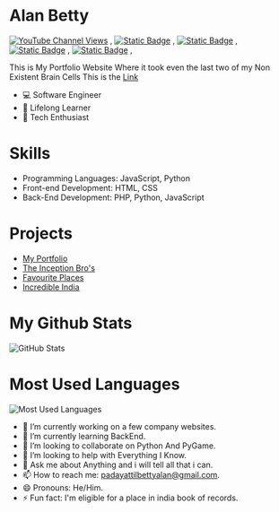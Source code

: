 # Alan Betty

[![YouTube Channel Views](https://img.shields.io/youtube/channel/views/UCXyMznWPmtsBvRmf6JSlr4w?style=social&label=YouTube)](https://youtube.com/@alanbetty) , 
[![Static Badge](https://img.shields.io/badge/Instagram-Follow-%23000?style=social&logo=Instagram)](https://instagram.com/alan__betty) , 
[![Static Badge](https://img.shields.io/badge/-Follow-%23000?style=social&logo=x)](https://x.com/AlanPBetty) , 
[![Static Badge](https://img.shields.io/badge/CodePen-Follow-%23000?style=social&logo=codepen)](https://codepen.io/Alan-Betty) , 
[![Static Badge](https://img.shields.io/badge/Discord-Follow-%23000?style=social&logo=discord)](discordapp.com/users/1229633538362703882) ,  

This is My Portfolio Website Where it took even the last two of my Non Existent Brain Cells
This is the <a href="https://alan-betty.github.io">Link</a>

- 💻 Software Engineer  
- 🌱 Lifelong Learner  
- 🚀 Tech Enthusiast

# Skills
- Programming Languages: JavaScript, Python
- Front-end Development: HTML, CSS
- Back-End Development: PHP, Python, JavaScript 
  

# Projects

- <a href="https://alan-betty.github.io">My Portfolio</a>
- <a href="https://alan-betty.github.io/The-Inception-Bros"/>The Inception Bro's</a>
- <a href="https://webinar-alanpadayattilbetty.github.io/webinar-Alanpadayattilbetty-Mytraveldestinationadvancedwithlogin.github.io/">Favourite Places</a>
- <a href="https://webinar-alanpadayattilbetty.github.io/mindchampWebinar.github.io/">Incredible India</a>

# My Github Stats

![GitHub Stats](https://github-readme-stats.vercel.app/api?username=Alan-Betty&show_icons=true&count_private=true&theme=dark)

# Most Used Languages

![Most Used Languages](https://github-readme-stats.vercel.app/api/top-langs/?username=Alan-Betty)

- 🔭 I’m currently working on a few company websites.
- 🌱 I’m currently learning BackEnd.
- 👯 I’m looking to collaborate on Python And PyGame.
- 🤔 I’m looking to help with Everything I Know.
- 💬 Ask me about Anything and i will tell all that i can.
- 📫 How to reach me: padayattilbettyalan@gmail.com.
- 😄 Pronouns: He/Him.
- ⚡ Fun fact: I'm eligible for a place in india book of records.
<!--
**Alan-Betty/Alan-Betty** is a ✨ _special_ ✨ repository because its `README.md` (this file) appears on your GitHub profile.-->
